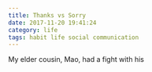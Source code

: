 ```yaml
---
title: Thanks vs Sorry
date: 2017-11-20 19:41:24
category: life
tags: habit life social communication
---
```

My elder cousin, Mao, had a fight with his